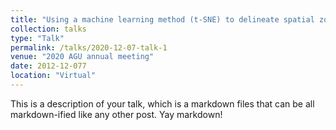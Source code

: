 ```yaml
---
title: "Using a machine learning method (t-SNE) to delineate spatial zones of groundwater geochemistry in regional aquifers"
collection: talks
type: "Talk"
permalink: /talks/2020-12-07-talk-1
venue: "2020 AGU annual meeting"
date: 2012-12-077
location: "Virtual"
---
```


This is a description of your talk, which is a markdown files that can be all markdown-ified like any other post. Yay markdown!

